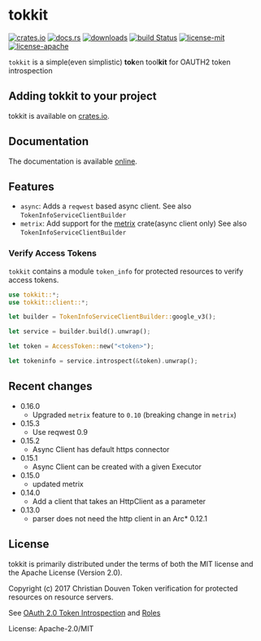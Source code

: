# tokkit

[![crates.io](https://img.shields.io/crates/v/tokkit.svg)](https://crates.io/crates/tokkit)
[![docs.rs](https://docs.rs/tokkit/badge.svg)](https://docs.rs/tokkit)
[![downloads](https://img.shields.io/crates/d/tokkit.svg)](https://crates.io/crates/tokkit)
[![build Status](https://travis-ci.org/chridou/tokkit.svg?branch=master)](https://travis-ci.org/chridou/tokkit)
[![license-mit](http://img.shields.io/badge/license-MIT-blue.svg)](https://github.com/chridou/tokkit/blob/master/LICENSE-MIT)
[![license-apache](http://img.shields.io/badge/license-APACHE-blue.svg)](https://github.com/chridou/tokkit/blob/master/LICENSE-APACHE)

`tokkit` is a simple(even simplistic) **tok**en tool**kit** for OAUTH2 token
introspection

## Adding tokkit to your project

tokkit is available on [crates.io](https://crates.io/crates/tokkit).

## Documentation

The documentation is available [online](https://docs.rs/tokkit).

## Features

* `async`: Adds a `reqwest` based async client.
See also `TokenInfoServiceClientBuilder`
* `metrix`: Add support for the [metrix](https://crates.io/crates/metrix)
crate(async client only)
See also `TokenInfoServiceClientBuilder`

### Verify Access Tokens

`tokkit` contains a module `token_info` for protected resources to verify access tokens.

```rust
use tokkit::*;
use tokkit::client::*;

let builder = TokenInfoServiceClientBuilder::google_v3();

let service = builder.build().unwrap();

let token = AccessToken::new("<token>");

let tokeninfo = service.introspect(&token).unwrap();
```

## Recent changes

* 0.16.0
   * Upgraded `metrix` feature to `0.10` (breaking change in `metrix`)
* 0.15.3
   * Use reqwest 0.9
* 0.15.2
   * Async Client has default https connector
* 0.15.1
   * Async Client can be created with a given Executor
* 0.15.0
   * updated metrix
* 0.14.0
   * Add a client that takes an HttpClient as a parameter
* 0.13.0
   * parser does not need the http client in an Arc* 0.12.1

## License

tokkit is primarily distributed under the terms of
both the MIT license and the Apache License (Version 2.0).

Copyright (c) 2017 Christian Douven
Token verification for protected resources on resource servers.

See [OAuth 2.0 Token Introspection](https://tools.ietf.org/html/rfc7662)
and
[Roles](https://tools.ietf.org/html/rfc6749#section-1.1)

License: Apache-2.0/MIT
